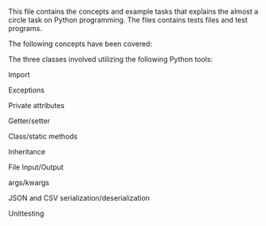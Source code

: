 This file contains the concepts and example tasks that 
explains the almost a circle task on Python programming.
The files contains tests files and test programs.

The following concepts have been covered:

The three classes involved utilizing the following Python tools:



Import

Exceptions

Private attributes

Getter/setter

Class/static methods

Inheritance

File Input/Output

args/kwargs

JSON and CSV serialization/deserialization

Unittesting

